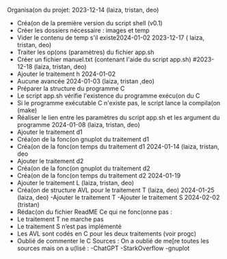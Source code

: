Organisa(on du projet:
2023-12-14 (laiza, tristan, deo)
- Créa(on de la première version du script shell (v0.1)
- Créer les dossiers nécessaire : images et temp
- Vider le contenu de temp s'il existe2024-01-02
2023-12-17 ( laiza, tristan, deo)
- Traiter les op(ons (paramètres) du fichier app.sh
- Créer un fichier manuel.txt (contenant l'aide du script app.sh)
#2023-12-18 (laiza, tristan, deo)
- Ajouter le traitement h
2024-01-02
- Aucune avancée
2024-01-03 (laiza, tristan ,deo)
- Préparer la structure du programme C
- Le script app.sh vérifie l'existence du programme exécu(on du C
- Si le programme exécutable C n'existe pas, le script lance la compila(on (make)
- Réaliser le lien entre les paramètres du script app.sh et les argument du programme
2024-01-08 (laiza, tristan, deo)
- Ajouter le traitement d1
- Créa(on de la fonc(on gnuplot du traitement d1
- Créa(on de la fonc(on temps du traitement d1
2024-01-14 (laiza, tristan, deo
- Ajouter le traitement d2
- Créa(on de la fonc(on gnuplot du traitement d2
- Créa(on de la fonc(on temps du traitement d2
2024-01-19
- Ajouter le traitement L (laiza, tristan, deo)
- Créa(on de structure AVL pour le traitement T (laiza, deo)
2024-01-25 (laiza, deo)
-Ajouter le traitement T
-Ajouter le traitement S
2024-02-02 (tristan)
- Rédac(on du fichier ReadME
Ce qui ne fonc(onne pas :
- Le traitement T ne marche pas
- Le traitement S n’est pas implémenté
- Les AVL sont codés en C pour les deux traitements (voir progc)
- Oublié de commenter le C
Sources :
On a oublié de me[re toutes les sources mais on a u(lisé :
-ChatGPT
-StarkOverflow
-gnuplot
